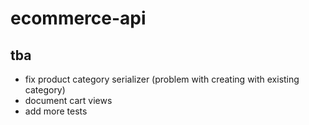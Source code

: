 # ecommerce-api

## tba
* fix product category serializer (problem with creating with existing category)
* document cart views
* add more tests